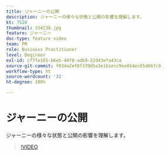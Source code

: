 ```yaml
---
title: ジャーニーの公開
description: ジャーニーの様々な状態と公開の影響を理解します。
kt: 7528
thumbnail: 334238.jpg
feature: ジャーニー
doc-type: feature video
team: PM
role: Business Practitioner
level: Beginner
exl-id: cf7fe165-b6eb-49f0-adb9-32d43efa43ca
source-git-commit: f034a2ef8f339d5a3e1b1ecc9ee014ec05d667c9
workflow-type: ht
source-wordcount: '31'
ht-degree: 100%

---
```


# ジャーニーの公開

ジャーニーの様々な状態と公開の影響を理解します。

>[!VIDEO](https://video.tv.adobe.com/v/334238?quality=12)
